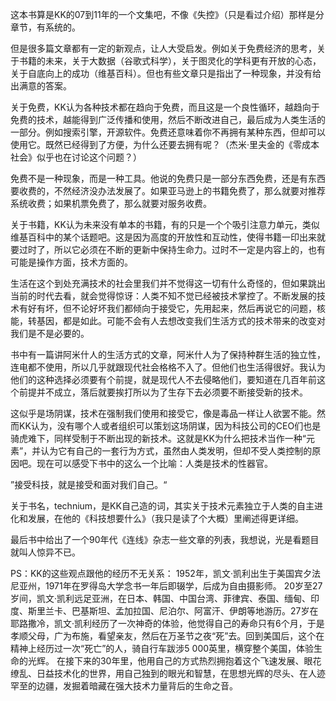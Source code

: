 这本书算是KK的07到11年的一个文集吧，不像《失控》（只是看过介绍）那样是分章节，有系统的。

但是很多篇文章都有一定的新观点，让人大受启发。例如关于免费经济的思考，关于书籍的未来，关于大数据（谷歌式科学），关于图灵化的学科更有开放的心态，关于自底向上的成功（维基百科）。但也有些文章只是指出了一种现象，并没有给出满意的答案。

关于免费，KK认为各种技术都在趋向于免费，而且这是一个良性循环，越趋向于免费的技术，越能得到广泛传播和使用，然后不断改进自己，最后成为人类生活的一部分。例如搜索引擎，开源软件。免费还意味着你不再拥有某种东西，但却可以使用它。既然已经得到了方便，为什么还要去拥有呢？（杰米·里夫金的《零成本社会》似乎也在讨论这个问题？）

免费不是一种现象，而是一种工具。他说的免费只是一部分东西免费，还是有东西要收费的，不然经济没办法发展了。如果亚马逊上的书籍免费了，那么就要对推荐系统收费；如果机票免费了，那么就要对服务收费。

关于书籍，KK认为未来没有单本的书籍，有的只是一个个吸引注意力单元，类似维基百科中的某个话题吧。这是因为高度的开放性和互动性，使得书籍一印出来就要过时了，所以它必须在不断的更新中保持生命力。过时不一定是内容上的，也有可能是操作方面，技术方面的。

生活在这个到处充满技术的社会里我们并不觉得这一切有什么奇怪的，但如果跳出当前的时代去看，就会觉得惊讶：人类不知不觉已经被技术掌控了。不断发展的技术有好有坏，但不论好坏我们都倾向于接受它，先用起来，然后再说它的问题，核能，转基因，都是如此。可能不会有人去想改变我们生活方式的技术带来的改变对我们是不是必要的。

书中有一篇讲阿米什人的生活方式的文章，阿米什人为了保持种群生活的独立性，连电都不使用，所以几乎就跟现代社会格格不入了。但他们也生活得很好。我认为他们的这种选择必须要有个前提，就是现代人不去侵略他们，要知道在几百年前这个前提并不成立，落后就要挨打所以为了生存下去必须要不断接受新的技术。

这似乎是场阴谋，技术在强制我们使用和接受它，像是毒品一样让人欲罢不能。然而KK认为，没有哪个人或者组织可以策划这场阴谋，因为科技公司的CEO们也是骑虎难下，同样受制于不断出现的新技术。这就是KK为什么把技术当作一种“元素”，并认为它有自己的一套行为方式，虽然由人类发明，但却不受人类控制的原因吧。现在可以感受下书中的这么一个比喻：人类是技术的性器官。

”接受科技，就是接受和面对我们自己。“

关于书名，technium，是KK自己造的词，其实关于技术元素独立于人类的自主进化和发展，在他的《科技想要什么》（我只是读了个大概）里阐述得更详细。

最后书中给出了一个90年代《连线》杂志一些文章的列表，我想说，光是看题目就叫人惊异不已。

PS：KK的这些观点跟他的经历不无关系：
1952年，凯文·凯利出生于美国宾夕法尼亚州，1971年在罗得岛大学念书一年后即辍学，后成为自由摄影师。
20岁至27岁间，凯文·凯利远足亚洲，在日本、韩国、中国台湾、菲律宾、泰国、缅甸、印度、斯里兰卡、巴基斯坦、孟加拉国、尼泊尔、阿富汗、伊朗等地游历。27岁在耶路撒冷，凯文·凯利经历了一次神奇的体验，他觉得自己的寿命只有6个月，于是孝顺父母，广为布施，看望亲友，然后在万圣节之夜“死”去。回到美国后，这个在精神上经历过一次“死亡”的人，骑自行车跋涉5 000英里，横穿整个美国，体验生命的光辉。
在接下来的30年里，他用自己的方式热烈拥抱着这个飞速发展、眼花缭乱、日益技术化的世界，用自己独到的眼光和智慧，在思想光辉的尽头、在人迹罕至的边疆，发掘着暗藏在强大技术力量背后的生命之音。
